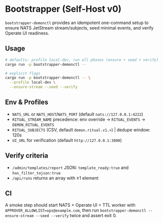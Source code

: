 # Bootstrapper (Self-Host v0)

`bootstrapper-demonctl` provides an idempotent one-command setup to ensure NATS JetStream stream/subjects, seed minimal events, and verify Operate UI readiness.

## Usage

```bash
# defaults: profile local-dev, run all phases (ensure + seed + verify)
cargo run -p bootstrapper-demonctl --

# explicit flags
cargo run -p bootstrapper-demonctl -- \
  --profile local-dev \
  --ensure-stream --seed --verify
```

## Env & Profiles
- `NATS_URL` or `NATS_HOST`/`NATS_PORT` (default `nats://127.0.0.1:4222`)
- `RITUAL_STREAM_NAME` precedence: env override → `RITUAL_EVENTS` → `DEMON_RITUAL_EVENTS`
- `RITUAL_SUBJECTS` (CSV, default `demon.ritual.v1.>`) | dedupe window: 120s
- `UI_URL` for verification (default `http://127.0.0.1:3000`)

## Verify criteria
- `/admin/templates/report` JSON: `template_ready:true` and `has_filter_tojson:true`
- `/api/runs` returns an array with ≥1 element

## CI
A smoke step should start NATS + Operate UI + TTL worker with `APPROVER_ALLOWLIST=ops@example.com`, then run `bootstrapper-demonctl --ensure-stream --seed --verify` twice and assert exit 0.
